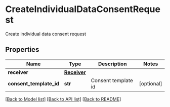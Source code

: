 # CreateIndividualDataConsentRequest

Create individual data consent request

## Properties
Name | Type | Description | Notes
------------ | ------------- | ------------- | -------------
**receiver** | [**Receiver**](Receiver.md) |  | 
**consent_template_id** | **str** | Consent template id | [optional] 

[[Back to Model list]](../README.md#documentation-for-models) [[Back to API list]](../README.md#documentation-for-api-endpoints) [[Back to README]](../README.md)


